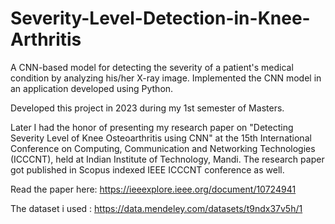# Severity-Level-Detection-in-Knee-Arthritis
A CNN-based model for detecting the severity of a patient's medical condition by analyzing his/her X-ray image. Implemented the CNN model in an application developed using Python.

Developed this project in 2023 during my 1st semester of Masters.  

Later I had the honor of presenting my research paper on "Detecting Severity Level of Knee Osteoarthritis using CNN" at the 15th International Conference on Computing, Communication and Networking Technologies (ICCCNT), held at Indian Institute of Technology, Mandi.
The research paper got published in Scopus indexed IEEE ICCCNT conference as well.

Read the paper here: https://ieeexplore.ieee.org/document/10724941

The dataset i used : https://data.mendeley.com/datasets/t9ndx37v5h/1
